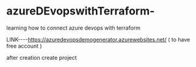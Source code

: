 # azureDEvopswithTerraform-
learning how to connect azure devops with terraform 


LINK----https://azuredevopsdemogenerator.azurewebsites.net/ ( to have  free account )

after creation create project 

